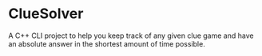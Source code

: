 # ClueSolver
A C++ CLI project to help you keep track of any given clue game and have an absolute answer in the shortest amount of time possible.
